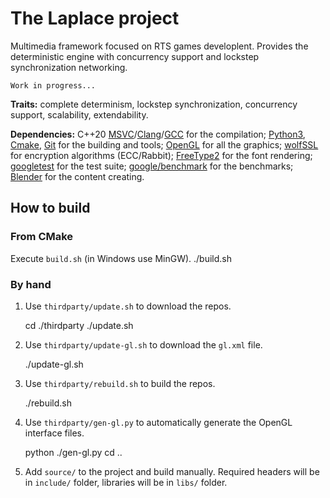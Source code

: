 #   The Laplace project
Multimedia framework focused on RTS games developlent. Provides the deterministic engine with concurrency support and lockstep synchronization networking.

    Work in progress...

**Traits:** complete determinism, lockstep synchronization, concurrency support, scalability, extendability.

**Dependencies:** C++20 [MSVC](https://visualstudio.microsoft.com/ru/vs/features/cplusplus/)/[Clang](https://clang.llvm.org/)/[GCC](https://gcc.gnu.org/) for the compilation; [Python3](https://www.python.org/), [Cmake](https://cmake.org/), [Git](https://git-scm.com/) for the building and tools; [OpenGL](https://www.khronos.org/registry/OpenGL/index_gl.php) for all the graphics; [wolfSSL](https://github.com/wolfSSL/wolfssl) for encryption algorithms (ECC/Rabbit); [FreeType2](https://gitlab.freedesktop.org/freetype/freetype) for the font rendering; [googletest](https://github.com/google/googletest) for the test suite; [google/benchmark](https://github.com/google/benchmark) for the benchmarks; [Blender](https://www.blender.org/) for the content creating.

##  How to build

### From CMake
Execute `build.sh` (in Windows use MinGW).
    ./build.sh

### By hand
1.  Use `thirdparty/update.sh` to download the repos.

    cd ./thirdparty
    ./update.sh

2.  Use `thirdparty/update-gl.sh` to download the `gl.xml` file.

    ./update-gl.sh

3.  Use `thirdparty/rebuild.sh` to build the repos.

    ./rebuild.sh

4.  Use `thirdparty/gen-gl.py` to automatically generate the OpenGL interface files.

    python ./gen-gl.py
    cd ..

5.  Add `source/` to the project and build manually. Required headers will be in `include/` folder, libraries will be in `libs/` folder.
